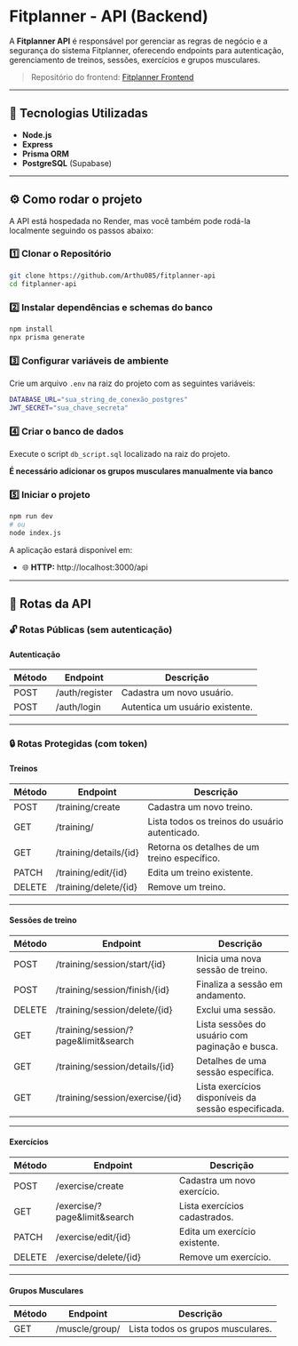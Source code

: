 # Fitplanner - API (Backend)

A **Fitplanner API** é responsável por gerenciar as regras de negócio e a segurança do sistema Fitplanner, oferecendo endpoints para autenticação, gerenciamento de treinos, sessões, exercícios e grupos musculares.

> Repositório do frontend: [Fitplanner Frontend](https://github.com/Arthu085/fitplanner)

---

## 🚀 Tecnologias Utilizadas

- **Node.js**
- **Express**
- **Prisma ORM**
- **PostgreSQL** (Supabase)

---

## ⚙️ Como rodar o projeto

A API está hospedada no Render, mas você também pode rodá-la localmente seguindo os passos abaixo:

### 1️⃣ Clonar o Repositório

```bash
git clone https://github.com/Arthu085/fitplanner-api
cd fitplanner-api
```

### 2️⃣ Instalar dependências e schemas do banco

```bash
npm install
npx prisma generate
```

### 3️⃣ Configurar variáveis de ambiente

Crie um arquivo `.env` na raiz do projeto com as seguintes variáveis:

```bash
DATABASE_URL="sua_string_de_conexão_postgres"
JWT_SECRET="sua_chave_secreta"
```

### 4️⃣ Criar o banco de dados

Execute o script `db_script.sql` localizado na raiz do projeto.

**É necessário adicionar os grupos musculares manualmente via banco**

### 5️⃣ Iniciar o projeto

```bash
npm run dev
# ou
node index.js
```

A aplicação estará disponível em:

- 🌐 **HTTP:** http://localhost:3000/api

---

## 📌 Rotas da API

### 🔓 Rotas Públicas (sem autenticação)

#### Autenticação

| Método | Endpoint      | Descrição                        |
|--------|---------------|----------------------------------|
| POST   | /auth/register | Cadastra um novo usuário.        |
| POST   | /auth/login    | Autentica um usuário existente.  |

---

### 🔒 Rotas Protegidas (com token)

#### Treinos

| Método | Endpoint                     | Descrição                                            |
|--------|------------------------------|------------------------------------------------------|
| POST   | /training/create             | Cadastra um novo treino.                             |
| GET    | /training/                   | Lista todos os treinos do usuário autenticado.       |
| GET    | /training/details/{id}       | Retorna os detalhes de um treino específico.         |
| PATCH  | /training/edit/{id}          | Edita um treino existente.                           |
| DELETE | /training/delete/{id}        | Remove um treino.                                    |

---

#### Sessões de treino

| Método | Endpoint                                       | Descrição                                                   |
|--------|------------------------------------------------|-------------------------------------------------------------|
| POST   | /training/session/start/{id}                   | Inicia uma nova sessão de treino.                          |
| POST   | /training/session/finish/{id}                  | Finaliza a sessão em andamento.                            |
| DELETE | /training/session/delete/{id}                  | Exclui uma sessão.                                          |
| GET    | /training/session/?page&limit&search           | Lista sessões do usuário com paginação e busca.             |
| GET    | /training/session/details/{id}                 | Detalhes de uma sessão específica.                         |
| GET    | /training/session/exercise/{id}                | Lista exercícios disponíveis da sessão especificada.        |

---

#### Exercícios

| Método | Endpoint                            | Descrição                                           |
|--------|-------------------------------------|-----------------------------------------------------|
| POST   | /exercise/create                    | Cadastra um novo exercício.                         |
| GET    | /exercise/?page&limit&search        | Lista exercícios cadastrados.                       |
| PATCH  | /exercise/edit/{id}                 | Edita um exercício existente.                       |
| DELETE | /exercise/delete/{id}               | Remove um exercício.                                |

---

#### Grupos Musculares

| Método | Endpoint          | Descrição                          |
|--------|-------------------|------------------------------------|
| GET    | /muscle/group/    | Lista todos os grupos musculares.  |
